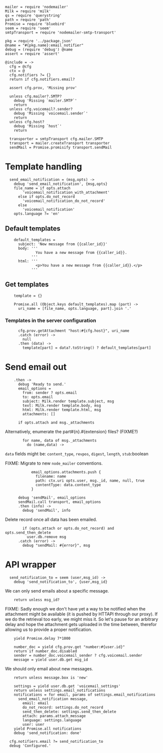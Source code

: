     mailer = require 'nodemailer'
    Milk = require 'milk'
    qs = require 'querystring'
    path = require 'path'
    Promise = require 'bluebird'
    seem = require 'seem'
    smtpTransport = require 'nodemailer-smtp-transport'

    pkg = require '../package.json'
    @name = "#{pkg.name}:email_notifier"
    debug = (require 'debug') @name
    assert = require 'assert'

    @include = ->
      cfg = @cfg
      ctx = @
      cfg.notifiers ?= {}
      return if cfg.notifiers.email?

      assert cfg.prov, 'Missing prov'

      unless cfg.mailer?.SMTP?
        debug 'Missing `mailer.SMTP`'
        return
      unless cfg.voicemail?.sender?
        debug 'Missing `voicemail.sender`'
        return
      unless cfg.host?
        debug 'Missing `host`'
        return

      transporter = smtpTransport cfg.mailer.SMTP
      transport = mailer.createTransport transporter
      sendMail = Promise.promisify transport.sendMail


Template handling
=================

      send_email_notification = (msg,opts) ->
        debug 'send_email_notification', {msg,opts}
        file_name = if opts.attach
            'voicemail_notification_with_attachment'
          else if opts.do_not_record
            'voicemail_notification_do_not_record'
          else
            'voicemail_notification'
        opts.language ?= 'en'

Default templates
-----------------

        default_templates =
          subject: 'New message from {{caller_id}}'
          body: '''
                  You have a new message from {{caller_id}}.
                '''
          html: '''
                  <p>You have a new message from {{caller_id}}.</p>
                '''

Get templates
-------------

        template = {}

        Promise.all (Object.keys default_templates).map (part) ->
          uri_name = [file_name, opts.language, part].join '.'

### Templates in the server configuration

          cfg.prov.getAttachment "host:#{cfg.host}", uri_name
          .catch (error) ->
            null
          .then (data) ->
            template[part] = data?.toString() ? default_templates[part]

Send email out
==============

        .then ->
          debug 'Ready to send.'
          email_options =
            from: sender ? opts.email
            to: opts.email
            subject: Milk.render template.subject, msg
            text: Milk.render template.body, msg
            html: Milk.render template.html, msg
            attachments: []

          if opts.attach and msg._attachments

Alternatively, enumerate the part#{n}.#{extension} files? (FIXME?)

            for name, data of msg._attachments
              do (name,data) ->

`data` fields might be: `content_type`, `revpos`, `digest`, `length`, `stub`:boolean

FIXME: Migrate to new `node_mailer` conventions.

                email_options.attachments.push {
                  filename: name
                  path: ctx.uri opts.user, msg._id, name, null, true
                  contentType: data.content_type
                }

          debug 'sendMail', email_options
          sendMail.call transport, email_options
          .then (info) ->
            debug 'sendMail', info

Delete record once all data has been emailed.

            if (opts.attach or opts.do_not_record) and opts.send_then_delete
              user.db.remove msg
          .catch (error) ->
            debug "sendMail: #{error}", msg

API wrapper
===========

      send_notification_to = seem (user,msg_id) ->
        debug 'send_notification_to', {user,msg_id}

We can only send emails about a specific message.

        return unless msg_id?

FIXME: Sadly enough we don't have yet a way to be notified when the attachment might be available (it is pushed by HTTAPI through our proxy). If we do the retrieval too early, we might miss it. So let's pause for an arbitrary delay and hope the attachment gets uploaded in the time between, therefor allowing us to provide a proper notification.

        yield Promise.delay 7*1000

        number_doc = yield cfg.prov.get "number:#{user.id}"
        return if number_doc.disabled
        sender = number_doc.voicemail_sender ? cfg.voicemail.sender
        message = yield user.db.get msg_id

We should only email about new messages.

        return unless message.box is 'new'

        settings = yield user.db.get 'voicemail_settings'
        return unless settings.email_notifications
        notifications = for email, params of settings.email_notifications
          send_email_notification message,
            email: email
            do_not_record: settings.do_not_record
            send_then_delete: settings.send_then_delete
            attach: params.attach_message
            language: settings.language
            user: user
        yield Promise.all notifications
        debug 'send_notification: done'

      cfg.notifiers.email ?= send_notification_to
      debug 'Configured.'

